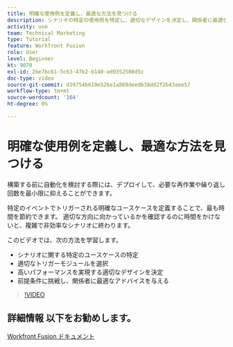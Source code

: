 ```yaml
---
title: 明確な使用例を定義し、最適な方法を見つける
description: シナリオの特定の使用例を特定し、適切なデザインを決定し、関係者に最適なアドバイスを提供する方法を説明します。 [!DNL Adobe Workfront Fusion].
activity: use
team: Technical Marketing
type: Tutorial
feature: Workfront Fusion
role: User
level: Beginner
kt: 9070
exl-id: 2be7bc61-5c63-47b2-b140-ad9352508d5c
doc-type: video
source-git-commit: d39754b619e526e1a869deedb38dd2f2b43aee57
workflow-type: tm+mt
source-wordcount: '164'
ht-degree: 0%

---
```


# 明確な使用例を定義し、最適な方法を見つける

構築する前に自動化を検討する際には、デプロイして、必要な再作業や繰り返し回数を最小限に抑えることができます。

特定のイベントでトリガーされる明確なユースケースを定義することで、最も時間を節約できます。 適切な方向に向かっているかを確認するのに時間をかけないと、複雑で非効率なシナリオに終わります。

このビデオでは、次の方法を学習します。

* シナリオに関する特定のユースケースの特定
* 適切なトリガーモジュールを選択
* 高いパフォーマンスを実現する適切なデザインを決定
* 前提条件に挑戦し、関係者に最適なアドバイスを与える

>[!VIDEO](https://video.tv.adobe.com/v/335311/?quality=12)

## 詳細情報 以下をお勧めします。

[Workfront Fusion ドキュメント](https://experienceleague.adobe.com/docs/workfront/using/adobe-workfront-fusion/workfront-fusion-2.html?lang=en)
